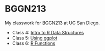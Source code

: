 # BGGN213
My classwork for [BGGN213](https://bioboot.github.io/bggn213_F24/) at UC San Diego.

- Class 4: [Intro to R Data Structures](https://github.com/oliviabaldwin/bggn213_github/blob/main/class04/class04.html)
- Class 5: [Using ggplot](https://github.com/oliviabaldwin/bggn213_github/blob/main/class05/class05.qmd)
- Class 6: [R Functions]()
